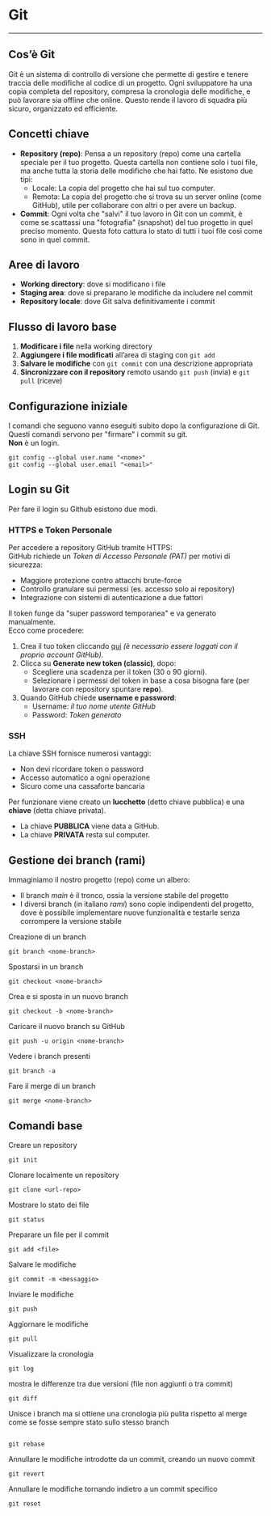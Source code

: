 # Git
---
## Cos’è Git
Git è un sistema di controllo di versione che permette di gestire e tenere traccia delle modifiche al codice di un progetto. Ogni sviluppatore ha una copia completa del repository, compresa la cronologia delle modifiche, e può lavorare sia offline che online. Questo rende il lavoro di squadra più sicuro, organizzato ed efficiente.

## Concetti chiave
- **Repository (repo)**: Pensa a un repository (repo) come una cartella speciale per il tuo progetto. Questa cartella non contiene solo i tuoi file, ma anche tutta la storia delle modifiche che hai fatto. Ne esistono due tipi:
    - Locale: La copia del progetto che hai sul tuo computer.
    - Remota: La copia del progetto che si trova su un server online (come GitHub), utile per collaborare con altri o per avere un backup.
- **Commit**: Ogni volta che "salvi" il tuo lavoro in Git con un commit, è come se scattassi una "fotografia" (snapshot) del tuo progetto in quel preciso momento. Questa foto cattura lo stato di tutti i tuoi file così come sono in quel commit.

## Aree di lavoro
- **Working directory**: dove si modificano i file
- **Staging area**: dove si preparano le modifiche da includere nel commit
- **Repository locale**: dove Git salva definitivamente i commit

## Flusso di lavoro base
1. **Modificare i file** nella working directory
2. **Aggiungere i file modificati** all’area di staging con ```git add```
3. **Salvare le modifiche** con ```git commit``` con una descrizione appropriata
4. **Sincronizzare con il repository** remoto usando ```git push``` (invia) e ```git pull``` (riceve)

## Configurazione iniziale
I comandi che seguono vanno eseguiti subito dopo la configurazione di Git.
Questi comandi servono per "firmare" i commit su git.  
**Non** è un login.
```
git config --global user.name "<nome>"
git config --global user.email "<email>"
```
## Login su Git
Per fare il login su Github esistono due modi.
### HTTPS e Token Personale
Per accedere a repository GitHub tramite HTTPS:  
GitHub richiede un *Token di Accesso Personale (PAT)* per motivi di sicurezza:  
- Maggiore protezione contro attacchi brute-force  
- Controllo granulare sui permessi (es. accesso solo ai repository)  
- Integrazione con sistemi di autenticazione a due fattori  

Il token funge da "super password temporanea" e va generato manualmente.  
Ecco come procedere:
1. Crea il tuo token cliccando [qui](https://github.com/settings/tokens) *(è necessario essere loggati con il proprio account GitHub)*.
2. Clicca su **Generate new token (classic)**, dopo:
	- Scegliere una scadenza per il token (30 o 90 giorni).
	- Selezionare i permessi del token in base a cosa bisogna fare (per lavorare con repository spuntare **repo**).
3.  Quando GitHub chiede **username e password**:
	- Username: *il tuo nome utente GitHub*
    - Password: *Token generato*
### SSH
La chiave SSH fornisce numerosi vantaggi:
- Non devi ricordare token o password
- Accesso automatico a ogni operazione      
- Sicuro come una cassaforte bancaria

Per funzionare viene creato un **lucchetto** (detto chiave pubblica) e una **chiave** (detta chiave privata).
- La chiave **PUBBLICA**  viene data a GitHub.
- La chiave **PRIVATA** resta sul computer.
    

## Gestione dei branch (rami)

Immaginiamo il nostro progetto (repo) come un albero: 

- Il branch *main* è il tronco, ossia la versione stabile del progetto
- I diversi branch (in italiano *rami*) sono copie indipendenti del progetto, dove è possibile implementare nuove funzionalità e testarle senza corrompere la versione stabile

Creazione di un branch
```
git branch <nome-branch>
```

Spostarsi in un branch
```
git checkout <nome-branch>
```

Crea e si sposta in un nuovo branch
```
git checkout -b <nome-branch>
```

Caricare il nuovo branch su GitHub
```
git push -u origin <nome-branch>
```

Vedere i branch presenti
```
git branch -a
```

Fare il merge di un branch
```
git merge <nome-branch>
```

## Comandi base
Creare un repository
```
git init 
```

Clonare localmente un repository 
```
git clone <url-repo>
```

Mostrare lo stato dei file
```
git status
```

Preparare un file per il commit
```
git add <file>
```

Salvare le modifiche
```
git commit -m <messaggio>
```

Inviare le modifiche
```
git push
```

Aggiornare le modifiche
```
git pull
```

Visualizzare la cronologia
```
git log
```

mostra le differenze tra due versioni (file non aggiunti o tra commit)
```
git diff
```

Unisce i branch ma si ottiene una cronologia più pulita rispetto al merge come se fosse sempre stato sullo stesso branch
```

git rebase
```

Annullare le modifiche introdotte da un commit, creando un nuovo commit  
```
git revert
```

Annullare le modifiche tornando indietro a un commit specifico  
```
git reset
```
